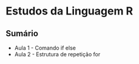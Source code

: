 # Estudos da Linguagem R

## Sumário

- Aula 1 - Comando if else
- Aula 2 - Estrutura de repetição for